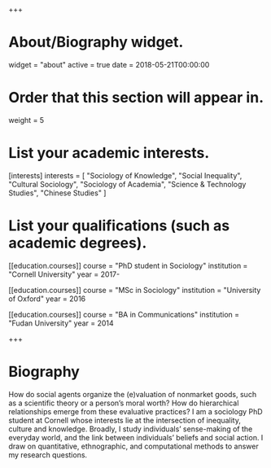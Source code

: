 +++
# About/Biography widget.
widget = "about"
active = true
date = 2018-05-21T00:00:00

# Order that this section will appear in.
weight = 5

# List your academic interests.
[interests] 
interests = [
    "Sociology of Knowledge",
    "Social Inequality",
    "Cultural Sociology",
    "Sociology of Academia",
    "Science & Technology Studies",
    "Chinese Studies"
  ]

# List your qualifications (such as academic degrees).
[[education.courses]]
  course = "PhD student in Sociology"
  institution = "Cornell University"
  year = 2017-

[[education.courses]]
  course = "MSc in Sociology"
  institution = "University of Oxford"
  year = 2016

[[education.courses]]
  course = "BA in Communications"
  institution = "Fudan University"
  year = 2014
 
+++

# Biography

How do social agents organize the (e)valuation of nonmarket goods, such as a scientific theory or a person’s moral worth? How do hierarchical relationships emerge from these evaluative practices? I am a sociology PhD student at Cornell whose interests lie at the intersection of inequality, culture and knowledge. Broadly, I study individuals’ sense-making of the everyday world, and the link between individuals’ beliefs and social action. I draw on quantitative, ethnographic, and computational methods to answer my research questions. 